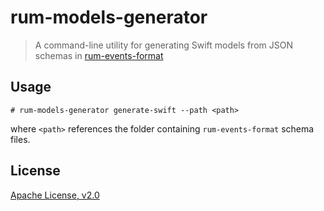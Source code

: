 # rum-models-generator

> A command-line utility for generating Swift models from JSON schemas in [rum-events-format](https://github.com/DataDog/rum-events-format) 

## Usage

```
# rum-models-generator generate-swift --path <path>
```
where `<path>` references the folder containing `rum-events-format` schema files.

## License

[Apache License, v2.0](../../LICENSE)
